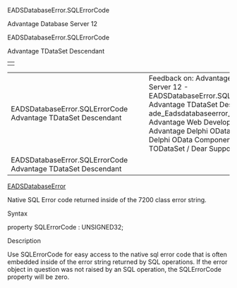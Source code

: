 EADSDatabaseError.SQLErrorCode




Advantage Database Server 12  

EADSDatabaseError.SQLErrorCode

Advantage TDataSet Descendant

|  |
| --- |
|  |

|  |  |  |  |  |
| --- | --- | --- | --- | --- |
| EADSDatabaseError.SQLErrorCode  Advantage TDataSet Descendant |  |  | Feedback on: Advantage Database Server 12 - EADSDatabaseError.SQLErrorCode Advantage TDataSet Descendant ade\_Eadsdatabaseerror\_sqlerrorcode Advantage Web Development > Advantage Delphi OData Client > Delphi OData Components > TODataSet / Dear Support Staff, |  |
| EADSDatabaseError.SQLErrorCode  Advantage TDataSet Descendant |  |  |  |  |

[EADSDatabaseError](ade_eadsdatabaseerror.htm)

Native SQL Error code returned inside of the 7200 class error string.

Syntax

property SQLErrorCode : UNSIGNED32;

Description

Use SQLErrorCode for easy access to the native sql error code that is often embedded inside of the error string returned by SQL operations. If the error object in question was not raised by an SQL operation, the SQLErrorCode property will be zero.